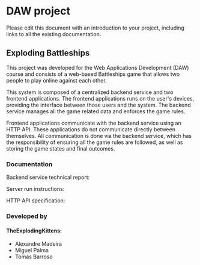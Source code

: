 # DAW project

Please edit this document with an introduction to your project, including links to all the existing documentation.

## Exploding Battleships
This project was developed for the Web Applications Development (DAW) course and consists of a web-based Battleships game that allows two people to play online against each other. 

This system is composed of a centralized backend service and two frontend applications. The frontend applications runs on the user's devices, providing the interface between those users and the system. The backend service manages all the game related data and enforces the game rules.

Frontend applications communicate with the backend service using an HTTP API. These applications do not communicate directly between themselves. All communication is done via the backend service, which has the responsibility of ensuring all the game rules are followed, as well as storing the game states and final outcomes.

### Documentation
Backend service technical report:

Server run instructions: 

HTTP API specification:

### Developed by 
#### TheExplodingKittens:
* Alexandre Madeira
* Miguel Palma
* Tomás Barroso

